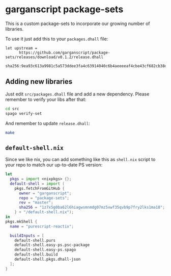 # garganscript package-sets

This is a custom package-sets to incorporate our growing number of
libraries.

To use it just add this to your `packages.dhall` file:
```dhall
let upstream =
      https://github.com/garganscript/package-sets/releases/download/v0.1.2/release.dhall
        sha256:9ea93c613a9981c5a573ddee3fa4c63914040c6b4aeeeeaf4cbe43cf682cb38d
```

## Adding new libraries

Just edit `src/packages.dhall` file and add a new dependency. Please
remember to verify your libs after that:

```sh
cd src
spago verify-set
```

And remember to update `release.dhall`:
```sh
make
```

## `default-shell.nix`

Since we like nix, you can add something like this as `shell.nix`
script to your repo to match our up-to-date PS version:

```nix
let
  pkgs = import <nixpkgs> {};
  default-shell = import (
    pkgs.fetchFromGitHub {
      owner = "garganscript";
      repo = "package-sets";
      rev = "master";
      sha256 = "1z7x5g0ba62l6hiagwsmnmdg07mz5xwf35qvb9p7fry2lks1ma18";
    } + "/default-shell.nix");
in
pkgs.mkShell {
  name = "purescript-reactix";

  buildInputs = [
    default-shell.purs
    default-shell.easy-ps.psc-package
    default-shell.easy-ps.spago
    default-shell.build
    default-shell.pkgs.dhall-json
  ];
}
```
